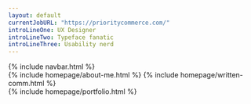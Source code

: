 ```yaml
---
layout: default
currentJobURL: "https://prioritycommerce.com/"
introLineOne: UX Designer
introLineTwo: Typeface fanatic
introLineThree: Usability nerd
--- 
```


<div class="container mx-auto px-4">   
  {% include navbar.html %}
  <div class="grid grid-cols-12 gap-4 mb-10 md:mb-20 flex-wrap items-center">
    {% include homepage/about-me.html %}
    {% include homepage/written-comm.html %}        
  </div>
  {% include homepage/portfolio.html %}    
</div>
